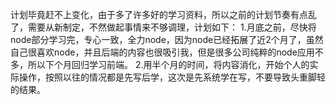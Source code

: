 计划毕竟赶不上变化，由于多了许多好的学习资料，所以之前的计划节奏有点乱了，需要从新制定，不然做起事情来不够调理，计划如下：
1.月底之前，尽快将node部分学习完，专心一致，全力node，因为node已经拓展了近2个月了，虽然自己很喜欢node，并且后端的内容也很吸引我，但是很多公司纯粹的node应用不多，所以下个月回归学习前端。
2.用半个月的时间，将内容消化，开始个人的实际操作，按照以往的情况都是先写后学，这次是先系统学在写，不要导致头重脚轻的结果。
